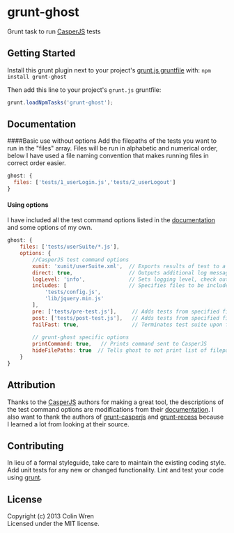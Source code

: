 # grunt-ghost

Grunt task to run [CasperJS](http://casperjs.org/) tests

## Getting Started
Install this grunt plugin next to your project's [grunt.js gruntfile][getting_started] with: `npm install grunt-ghost`

Then add this line to your project's `grunt.js` gruntfile:

```javascript
grunt.loadNpmTasks('grunt-ghost');
```

[grunt]: http://gruntjs.com/
[getting_started]: https://github.com/gruntjs/grunt/blob/master/docs/getting_started.md

## Documentation
####Basic use without options
Add the filepaths of the tests you want to run in the "files" array. Files will be run in alphabetic and numerical order, below I have used a file naming convention that makes running files in correct order easier.
```javascript
ghost: {
  files: ['tests/1_userLogin.js','tests/2_userLogout']
}
```
#### Using options
I have included all the test command options listed in the [documentation]( http://casperjs.org/testing.html#casper-test-command) and some options of my own.
```javascript
ghost: {
    files: ['tests/userSuite/*.js'],
    options: {
        //CasperJS test command options
        xunit: 'xunit/userSuite.xml',  // Exports results of test to a xUnit XML file
        direct: true,                  // Outputs additional log messages
        logLevel: 'info',              // Sets logging level, check out http://casperjs.org/logging.html
        includes: [                    // Specifies files to be included for each test file
            'tests/config.js',
            'lib/jquery.min.js'
        ],
        pre: ['tests/pre-test.js'],     // Adds tests from specified files before running the test suite
        post: ['tests/post-test.js'],   // Adds tests from specified files after running the test suite
        failFast: true,                 // Terminates test suite upon failure of first test
        
        // grunt-ghost specific options
        printCommand: true,   // Prints command sent to CasperJS
        hideFilePaths: true  // Tells ghost to not print list of filepaths
    }
}
```
## Attribution

Thanks to the [CasperJS](http://casperjs.org) authors for making a great tool, the descriptions of the test command options are modifications from their [documentation]( http://casperjs.org/testing.html#casper-test-command). I also want to thank the authors of [grunt-casperjs](https://github.com/ronaldlokers/grunt-casperjs) and [grunt-recess](https://github.com/sindresorhus/grunt-recess) because I learned a lot from looking at their source.

## Contributing
In lieu of a formal styleguide, take care to maintain the existing coding style. Add unit tests for any new or changed functionality. Lint and test your code using [grunt][grunt].

## License
Copyright (c) 2013 Colin Wren  
Licensed under the MIT license.
